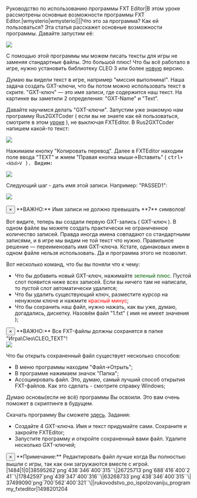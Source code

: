 Руководство по использованию программы FXT Editor|В этом уроке рассмотрены основные возможности программы FXT Editor.|wmysterio|wmysterio||||Что это за программа? Как ей пользоваться? Эта статья расскажет основные возможности программы. Давайте запустим её:

<!--IMG1--><img src="https://github.com/wmysterio/scm-scripting-lessons/raw/resources/_pu/0/38595262.png" /><!--IMG1-->

С помощью этой программы мы можем писать тексты для игры не заменяя стандартные файлы. Это большой плюс! Что бы всё работало в игре, нужно установить библиотеку CLEO 3 или более <a href="/load/gta_sa/programmy/cleo_for_gta_sa/69-1-0-35">новую</a> версию.

Думаю вы видели текст в игре, например "миссия выполнина!". Наша задача создать GXT-ключи, что бы потом можно использовать текст в скрите. "GXT-ключ" &mdash; это имя записи, где содержится наш текст. На картинке вы заметили 2 определения: "GXT-Name" и "Text".

Давайте научимся делать "GXT-ключи". Запустим уже знакомую нам программу Rus2GXTCoder ( если вы не знаете как ей пользоваться, смотрите в этом <a href="/publ/gta_sa/dokumentacii_k_programmam/rukovodstvo_po_ispolzovaniju_programmy_rus2gxtcoder/54-1-0-4">уроке</a> ), не выключая FXTEditor. В Rus2GXTCoder напишем какой-то текст:

<!--IMG2--><img src="https://github.com/wmysterio/scm-scripting-lessons/raw/resources/_pu/0/26725713.png" /><!--IMG2-->

Нажимаем кнопку "Копировать перевод". Далее в FXTEditor находим поле ввода "TEXT" и жмем "Правая кнопка мыши->Вставить" ( <kbd>ctrl`+<kbd>V` ). Видим:

<!--IMG3--><img src="https://github.com/wmysterio/scm-scripting-lessons/raw/resources/_pu/0/17842597.png" /><!--IMG3-->

Следующий шаг - дать имя этой записи. Например: "PASSED1":

<!--IMG4--><img src="https://github.com/wmysterio/scm-scripting-lessons/raw/resources/_pu/0/63268733.png" /><!--IMG4--><br><br>

<div class="alert alert-danger alert-dismissible" role="alert">
 <button type="button" class="close" data-dismiss="alert" aria-label="Close"><span aria-hidden="true">&times;</span></button>
**ВАЖНО:** Имя записи не должно превышать **7** символов!
</div>

Вот видите, теперь вы создали первую GXT-запись ( GXT-ключ ). В одном файле вы можете создать практически не ограниченное количество записей. Правда иногда имена совпадают со стандартными записями, и в игре мы видим не той текст что нужно. Правильное решение &mdash; переименовать имя GXT-ключа. Кстате, одинаковых имен в одном файле нельзя использовать. Да и программа этого не позволит.

Вот несколько команд, что бы вы поняли что к чему:


- Что бы добавить новый GXT-ключ, нажимайте <font color="#006400">зеленый плюс</font>. Пустой слот появится ниже всех записей. Если вы ничего там не написали, то пустой слот автоматически удалится;
- Что бы удалить существующий ключ, разместите курсор на ненужном ключе и нажмите <font color="#ff0000">красный минус</font>;
- Что бы сохранить наш файл, нужно нажать, как вы уже, думаю, догадались, дискетку. Назовём файл "1.fxt" ( имя не имеет значения );


<div class="alert alert-danger alert-dismissible" role="alert">
 <button type="button" class="close" data-dismiss="alert" aria-label="Close"><span aria-hidden="true">&times;</span></button>
**ВАЖНО:** Все FXT-файлы должны сохранятся в папке "Игра&#92;Cleo&#92;CLEO_TEXT"!
</div>

<!--IMG5--><img src="https://github.com/wmysterio/scm-scripting-lessons/raw/resources/_pu/0/37499090.png" /><!--IMG5-->

Что бы открыть сохраненный файл существует несколько способов:


- В меню программы находим "Файл->Отрыть";
- В программе нажимаем значок "Папка";
- Ассоциировать файл. Это, думаю, самый лучший способ открытия FXT-файлов. Как это сделать - смотрите справку Windows;


Думаю основы(если не всё) программы Вы освоили. Это вам очень поможет в скриптинге в будущем.

Скачать программу Вы сможете <a href="/load/gta_sa/programmy/fxt_editor/69-1-0-26">здесь</a>. Задания:


- Создайте 4 GXT-ключа. Имя и текст придумайте сами. Сохраните и закройте FXTEditor;
- Запустите программу и откройте сохраненный вами файл. Удалите несколько GXT-ключей;


<div class="alert alert-warning alert-dismissible" role="alert">
 <button type="button" class="close" data-dismiss="alert" aria-label="Close"><span aria-hidden="true">&times;</span></button>
**Примечание:** Редактировать файл лучше когда Вы полностью вышли с игры, так как они загружаются вместе с игрой.
</div>|1484|1|0|38595262`png`438`346`400`315``\|26725713`png`688`416`400`241``\|17842597`png`439`347`400`316``\|63268733`png`438`346`400`315``\|37499090`png`700`562`400`321``\||rukovodstvo_po_ispolzovaniju_programmy_fxteditor|1498201204